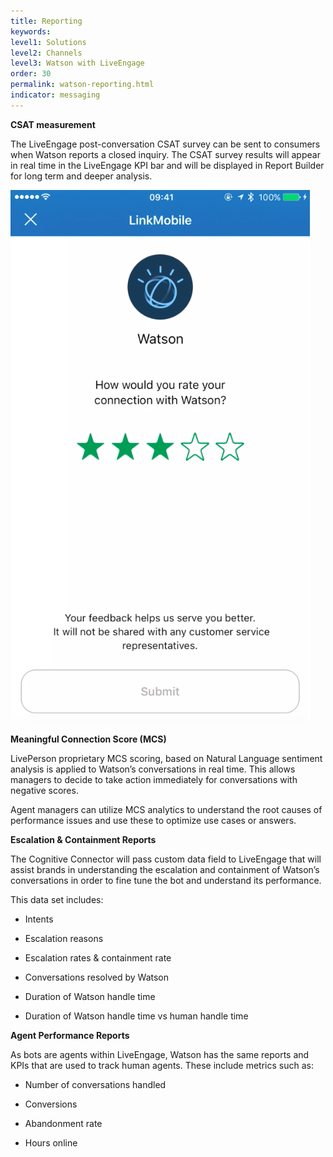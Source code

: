 ```yaml
---
title: Reporting
keywords:
level1: Solutions
level2: Channels
level3: Watson with LiveEngage
order: 30
permalink: watson-reporting.html
indicator: messaging
---
```


**CSAT measurement**

The LiveEngage post-conversation CSAT survey can be sent to consumers when Watson reports a closed inquiry. The CSAT survey results will appear in real time in the LiveEngage KPI bar and will be displayed in Report Builder for long term and deeper analysis.

![image alt text](images/image_7.png)

**Meaningful Connection Score (MCS)**

LivePerson proprietary MCS scoring, based on Natural Language sentiment analysis is applied to Watson’s conversations in real time. This allows managers to decide to take action immediately for conversations with negative scores.

Agent managers can utilize MCS analytics to understand the root causes of performance issues and use these to optimize use cases or answers.

**Escalation & Containment Reports**

The Cognitive Connector will pass custom data field to LiveEngage that will assist brands in understanding the escalation and containment of Watson’s conversations in order to fine tune the bot and understand its performance.

This data set includes:

* Intents

* Escalation reasons

* Escalation rates & containment rate

* Conversations resolved by Watson

* Duration of Watson handle time

* Duration of Watson handle time vs human handle time

**Agent Performance Reports**

As bots are agents within LiveEngage, Watson has the same reports and KPIs that are used to track human agents. These include metrics such as:

* Number of conversations handled

* Conversions

* Abandonment rate

* Hours online
